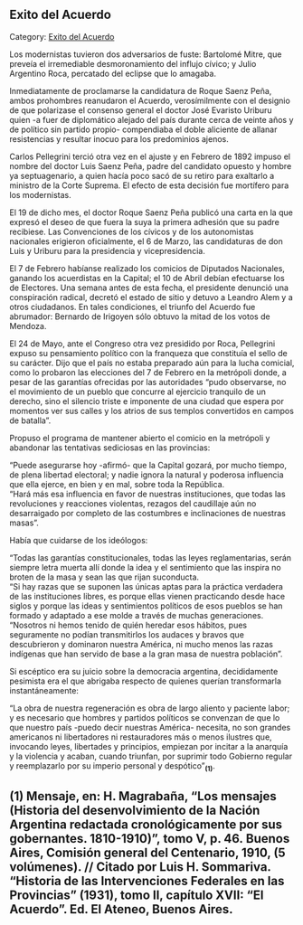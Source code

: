 ## Exito del Acuerdo

Category: [Exito del Acuerdo](http://descubrircorrientes.com.ar/2012/index.php/4536-corrientes-en-la-familia-argentina-1870-a-la-actualidad/gobiernos-autonomistas-de-gallino-a-ruiz-1880-1897/presidencia-de-carlos-pellegrini/exito-del-acuerdo)

Los modernistas tuvieron dos adversarios de fuste: Bartolomé Mitre, que preveía el irremediable desmoronamiento del influjo cívico; y Julio Argentino Roca, percatado del eclipse que lo amagaba.

Inmediatamente de proclamarse la candidatura de Roque Saenz Peña, ambos prohombres reanudaron el Acuerdo, verosímilmente con el designio de que polarizase el consenso general el doctor José Evaristo Uriburu quien -a fuer de diplomático alejado del país durante cerca de veinte años y de político sin partido propio- compendiaba el doble aliciente de allanar resistencias y resultar inocuo para los predominios ajenos.

Carlos Pellegrini terció otra vez en el ajuste y en Febrero de 1892 impuso el nombre del doctor Luis Saenz Peña, padre del candidato opuesto y hombre ya septuagenario, a quien hacía poco sacó de su retiro para exaltarlo a ministro de la Corte Suprema. El efecto de esta decisión fue mortífero para los modernistas.

El 19 de dicho mes, el doctor Roque Saenz Peña publicó una carta en la que expresó el deseo de que fuera la suya la primera adhesión que su padre recibiese. Las Convenciones de los cívicos y de los autonomistas nacionales erigieron oficialmente, el 6 de Marzo, las candidaturas de don Luis y Uriburu para la presidencia y vicepresidencia.

El 7 de Febrero habíanse realizado los comicios de Diputados Nacionales, ganando los acuerdistas en la Capital; el 10 de Abril debían efectuarse los de Electores. Una semana antes de esta fecha, el presidente denunció una conspiración radical, decretó el estado de sitio y detuvo a Leandro Alem y a otros ciudadanos. En tales condiciones, el triunfo del Acuerdo fue abrumador: Bernardo de Irigoyen sólo obtuvo la mitad de los votos de Mendoza.

El 24 de Mayo, ante el Congreso otra vez presidido por Roca, Pellegrini expuso su pensamiento político con la franqueza que constituía el sello de su carácter. Dijo que el país no estaba preparado aún para la lucha comicial, como lo probaron las elecciones del 7 de Febrero en la metrópoli donde, a pesar de las garantías ofrecidas por las autoridades “pudo observarse, no el movimiento de un pueblo que concurre al ejercicio tranquilo de un derecho, sino el silencio triste e imponente de una ciudad que espera por momentos ver sus calles y los atrios de sus templos convertidos en campos de batalla”.

Propuso el programa de mantener abierto el comicio en la metrópoli y abandonar las tentativas sediciosas en las provincias:

“Puede asegurarse hoy -afirmó- que la Capital gozará, por mucho tiempo, de plena libertad electoral; y nadie ignora la natural y poderosa influencia que ella ejerce, en bien y en mal, sobre toda la República.  
“Hará más esa influencia en favor de nuestras instituciones, que todas las revoluciones y reacciones violentas, rezagos del caudillaje aún no desarraigado por completo de las costumbres e inclinaciones de nuestras masas”.

Había que cuidarse de los ideólogos:

“Todas las garantías constitucionales, todas las leyes reglamentarias, serán siempre letra muerta allí donde la idea y el sentimiento que las inspira no broten de la masa y sean las que rijan suconducta.  
“Si hay razas que se suponen las únicas aptas para la práctica verdadera de las instituciones libres, es porque ellas vienen practicando desde hace siglos y porque las ideas y sentimientos políticos de esos pueblos se han formado y adaptado a ese molde a través de muchas generaciones.  
“Nosotros ni hemos tenido de quién heredar esos hábitos, pues seguramente no podían transmitirlos los audaces y bravos que descubrieron y dominaron nuestra América, ni mucho menos las razas indígenas que han servido de base a la gran masa de nuestra población”.

Si escéptico era su juicio sobre la democracia argentina, decididamente pesimista era el que abrigaba respecto de quienes querían transformarla instantáneamente:

“La obra de nuestra regeneración es obra de largo aliento y paciente labor; y es necesario que hombres y partidos políticos se convenzan de que lo que nuestro país -puedo decir nuestras América- necesita, no son grandes americanos ni libertadores ni restauradores más o menos ilustres que, invocando leyes, libertades y principios, empiezan por incitar a la anarquía y la violencia y acaban, cuando triunfan, por suprimir todo Gobierno regular y reemplazarlo por su imperio personal y despótico”<sub><strong>(1)</strong></sub>.

## **(1) Mensaje, en: H. Magrabaña, “Los mensajes (Historia del desenvolvimiento de la Nación Argentina redactada cronológicamente por sus gobernantes. 1810-1910)”,** **tomo V, p. 46.** **Buenos Aires, Comisión general del Centenario, 1910, (5 volúmenes). // Citado por Luis H. Sommariva. “Historia de las Intervenciones Federales en las Provincias” (1931), tomo II, capítulo XVII: “El Acuerdo”. Ed. El Ateneo, Buenos Aires.**